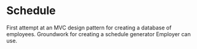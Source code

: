 # Schedule
First attempt at an MVC design pattern for creating a database of employees.  Groundwork for creating a schedule generator Employer can use.
